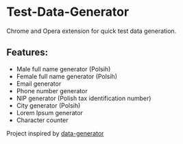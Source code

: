 # Test-Data-Generator
Chrome and Opera extension for quick test data generation.

## Features:
* Male full name generator (Polsih)
* Female full name generator (Polsih)
* Email generator
* Phone number generator
* NIP generator (Polish tax identification number)
* City generator (Polsih)
* Lorem Ipsum generator
* Character counter


Project inspired by [data-generator](https://chrome.google.com/webstore/detail/data-generator/ocaojfcfeffaeabdhhplnanikiimgndi)
